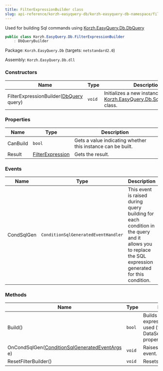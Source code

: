 ```yaml
---
title: FilterExpressionBuilder class
slug: api-reference/korzh-easyquery-db/korzh-easyquery-db-namespace/filterexpressionbuilder-class
---
```


Used for building Sql commands using [Korzh.EasyQuery.Db.DbQuery](//easyquery/docs/api-reference/korzh-easyquery-db/korzh-easyquery-db-namespace/dbquery-class)
```csharp
public class Korzh.EasyQuery.Db.FilterExpressionBuilder
    : DbQueryBuilder

```
Package: `Korzh.EasyQuery.Db` (targets: `netstandard2.0`)

Assembly: `Korzh.EasyQuery.Db.dll`

### Constructors

| Name | Type | Description | 
| --- | --- | --- | 
| FilterExpressionBuilder([DbQuery](//easyquery/docs/api-reference/korzh-easyquery-db/korzh-easyquery-db-namespace/dbquery-class) query) | `void` | Initializes a new instance of the [Korzh.EasyQuery.Db.SqlQueryBuilder](//easyquery/docs/api-reference/korzh-easyquery-db/korzh-easyquery-db-namespace/sqlquerybuilder-class) class. | 


### Properties

| Name | Type | Description | 
| --- | --- | --- | 
| CanBuild | `bool` | Gets a value indicating whether this instance can be built. | 
| Result | [FilterExpression](//easyquery/docs/api-reference/korzh-easyquery-db/korzh-easyquery-db-namespace/filterexpression-class) | Gets the result. | 


### Events

| Name | Type | Description | 
| --- | --- | --- | 
| CondSqlGen | `ConditionSqlGeneratedEventHandler` | This event is raised during query building for each condition in the query and it  allows you to replace the SQL expression generated for this condition. | 


### Methods

| Name | Type | Description | 
| --- | --- | --- | 
| Build() | `bool` | Builds the filter expression. It can be used (for example) in DataSet.FilterExpression property to filter data | 
| OnCondSqlGen([ConditionSqlGeneratedEventArgs](//easyquery/docs/api-reference/korzh-easyquery-db/korzh-easyquery-db-namespace/conditionsqlgeneratedeventargs-class) e) | `void` | Raises the `CondSqlGen` event. | 
| ResetFilterBuilder() | `void` | Resets the filter builder. |